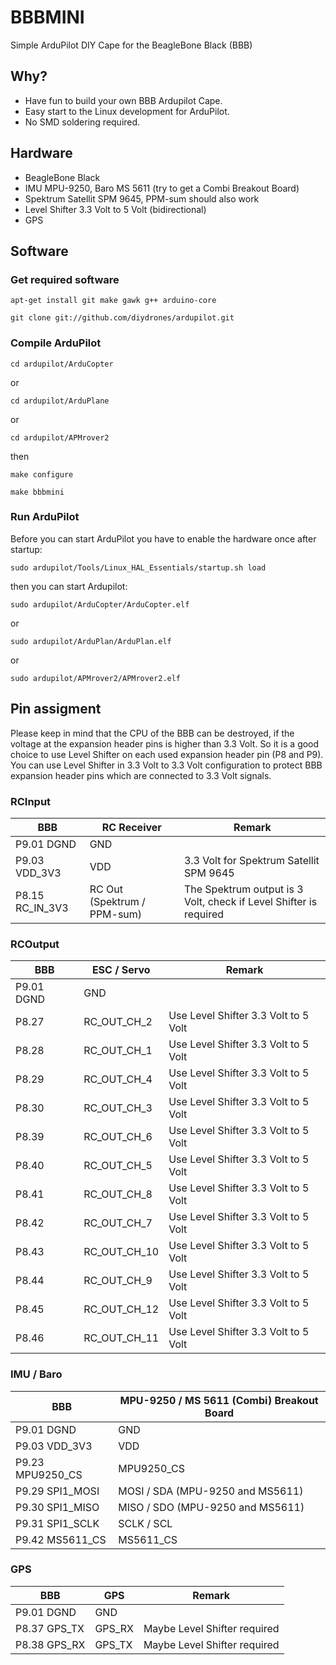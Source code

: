 # BBBMINI
Simple ArduPilot DIY Cape for the BeagleBone Black (BBB)

## Why?
* Have fun to build your own BBB Ardupilot Cape.
* Easy start to the Linux development for ArduPilot.
* No SMD soldering required.

## Hardware
* BeagleBone Black
* IMU MPU-9250, Baro MS 5611 (try to get a Combi Breakout Board)
* Spektrum Satellit SPM 9645, PPM-sum should also work
* Level Shifter 3.3 Volt to 5 Volt (bidirectional)
* GPS

## Software

### Get required software
`apt-get install git make gawk g++ arduino-core`

`git clone git://github.com/diydrones/ardupilot.git`

### Compile ArduPilot
`cd ardupilot/ArduCopter`

or

`cd ardupilot/ArduPlane`

or 

`cd ardupilot/APMrover2`

then

`make configure`

`make bbbmini`

### Run ArduPilot
Before you can start ArduPilot you have to enable the hardware once after startup:

`sudo ardupilot/Tools/Linux_HAL_Essentials/startup.sh load`

then you can start Ardupilot:

`sudo ardupilot/ArduCopter/ArduCopter.elf`

or

`sudo ardupilot/ArduPlan/ArduPlan.elf`

or

`sudo ardupilot/APMrover2/APMrover2.elf`


## Pin assigment
Please keep in mind that the CPU of the BBB can be destroyed, if the voltage at the expansion header pins is higher than 3.3 Volt. So it is a good choice to use Level Shifter on each used expansion header pin (P8 and P9). You can use Level Shifter in 3.3 Volt to 3.3 Volt configuration to protect BBB expansion header pins which are connected to 3.3 Volt signals.

### RCInput
BBB | RC Receiver | Remark
------------ | ------------- | -------------
P9.01 DGND | GND
P9.03 VDD_3V3 | VDD | 3.3 Volt for Spektrum Satellit SPM 9645
P8.15 RC_IN_3V3 | RC Out (Spektrum / PPM-sum) | The Spektrum output is 3 Volt, check if Level Shifter is required 

### RCOutput
BBB | ESC / Servo | Remark
------------ | ------------- | -------------
P9.01 DGND | GND | 
P8.27 | RC_OUT_CH_2 | Use Level Shifter 3.3 Volt to 5 Volt
P8.28 | RC_OUT_CH_1 | Use Level Shifter 3.3 Volt to 5 Volt
P8.29 | RC_OUT_CH_4 | Use Level Shifter 3.3 Volt to 5 Volt
P8.30 | RC_OUT_CH_3 | Use Level Shifter 3.3 Volt to 5 Volt
P8.39 | RC_OUT_CH_6 | Use Level Shifter 3.3 Volt to 5 Volt
P8.40 | RC_OUT_CH_5 | Use Level Shifter 3.3 Volt to 5 Volt
P8.41 | RC_OUT_CH_8 | Use Level Shifter 3.3 Volt to 5 Volt
P8.42 | RC_OUT_CH_7 | Use Level Shifter 3.3 Volt to 5 Volt
P8.43 | RC_OUT_CH_10 | Use Level Shifter 3.3 Volt to 5 Volt
P8.44 | RC_OUT_CH_9 | Use Level Shifter 3.3 Volt to 5 Volt
P8.45 | RC_OUT_CH_12 | Use Level Shifter 3.3 Volt to 5 Volt
P8.46 | RC_OUT_CH_11 | Use Level Shifter 3.3 Volt to 5 Volt

### IMU / Baro
BBB | MPU-9250 / MS 5611 (Combi) Breakout Board
------------ | -------------
P9.01 DGND | GND
P9.03 VDD_3V3 | VDD
P9.23 MPU9250_CS | MPU9250_CS
P9.29 SPI1_MOSI | MOSI / SDA (MPU-9250 and MS5611)
P9.30 SPI1_MISO | MISO / SDO (MPU-9250 and MS5611)
P9.31 SPI1_SCLK | SCLK / SCL
P9.42 MS5611_CS | MS5611_CS

### GPS
BBB | GPS | Remark
------------ | ------------- | -------------
P9.01 DGND | GND | 
P8.37 GPS_TX | GPS_RX | Maybe Level Shifter required 
P8.38 GPS_RX | GPS_TX | Maybe Level Shifter required 







